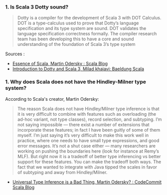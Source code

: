 ### 1. Is Scala 3 Dotty sound?

> Dotty is a compiler for the development of Scala 3 with DOT Calculus. DOT is a type-calculus used to prove that Dotty’s language specification and its type system are sound. DOT validates the language specification correctness formally. The compiler research team has been developing this to have a core and sound understanding of the foundation of Scala 3’s type system

Sources :

* [Essence of Scala, Martin Odersky : Scala Blog ](https://www.scala-lang.org/blog/2016/02/03/essence-of-scala.html)
* [Introduction to Dotty and Scala 3, Milad khajavi: Baeldung Scala](https://www.baeldung.com/scala/dotty-scala-3)

### 1. Why does Scala does not have the Hindley-Milner type system?

According to Scala's creator, Martin Odersky:
> The reason Scala does not have Hindley/Milner type inference is that it is very difficult to combine with features such as overloading (the ad-hoc variant, not type classes), record selection, and subtyping. I’m not saying impossible — there exist a number of extensions that incorporate these features; in fact I have been guitly of some of them myself. I’m just saying it’s very difficult to make this work well in practice, where one needs to have small type expressions, and good error messages. It’s not a shut case either — many researchers are working on pushing the boundaries here (look for instance at Remy’s MLF). But right now it is a tradeoff of better type inferencing vs better support for these features. You can make the tradeoff both ways. The fact that we wanted to integrate with Java tipped the scales in favor of subtyping and away from Hindley/Milner.

* [Universal Type Inference is a Bad Thing, Martin Odersky? : CodeCommit Scala Blog](http://www.codecommit.com/blog/scala/universal-type-inference-is-a-bad-thing)
